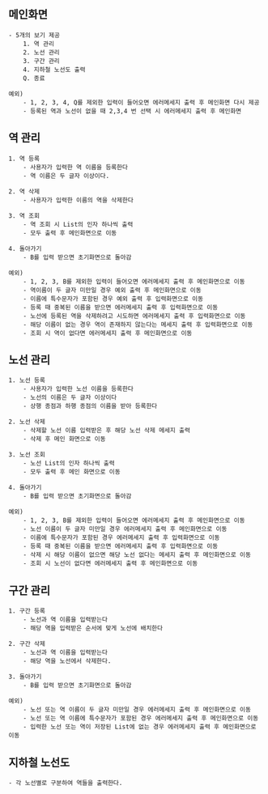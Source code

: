 ## 메인화면
    - 5개의 보기 제공
        1. 역 관리
        2. 노선 관리
        3. 구간 관리
        4. 지하철 노선도 출력
        Q. 종료
    
    예외)
        - 1, 2, 3, 4, Q를 제외한 입력이 들어오면 에러메세지 출력 후 메인화면 다시 제공
        - 등록된 역과 노선이 없을 때 2,3,4 번 선택 시 에러메세지 출력 후 메인화면

## 역 관리
    1. 역 등록    
        - 사용자가 입력한 역 이름을 등록한다
        - 역 이름은 두 글자 이상이다.   
    
    2. 역 삭제    
        - 사용자가 입력한 이름의 역을 삭제한다
        
    3. 역 조회        
        - 역 조회 시 List의 인자 하나씩 출력
        - 모두 출력 후 메인화면으로 이동   

    4. 돌아가기
        - B를 입력 받으면 초기화면으로 돌아감
        
    예외)
        - 1, 2, 3, B를 제외한 입력이 들어오면 에러메세지 출력 후 메인화면으로 이동
        - 역이름이 두 글자 미만일 경우 예외 출력 후 메인화면으로 이동   
        - 이름에 특수문자가 포함된 경우 예외 출력 후 입력화면으로 이동
        - 등록 때 중복된 이름을 받으면 에러메세지 출력 후 입력화면으로 이동
        - 노선에 등록된 역을 삭제하려고 시도하면 에러메세지 출력 후 입력화면으로 이동
        - 해당 이름이 없는 경우 역이 존재하지 않는다는 메세지 출력 후 입력화면으로 이동
        - 조회 시 역이 없다면 에러메세지 출력 후 메인화면으로 이동
     
## 노선 관리
    1. 노선 등록
        - 사용자가 입력한 노선 이름을 등록한다
        - 노선의 이름은 두 글자 이상이다
        - 상행 종점과 하행 종점의 이름을 받아 등록한다
    
    2. 노선 삭제
        - 삭제할 노선 이름 입력받은 후 해당 노선 삭제 메세지 출력
        - 삭제 후 메인 화면으로 이동
    
    3. 노선 조회
        - 노선 List의 인자 하나씩 출력
        - 모두 출력 후 메인 화면으로 이동
    
    4. 돌아가기
        - B를 입력 받으면 초기화면으로 돌아감
    
    예외)
        - 1, 2, 3, B를 제외한 입력이 들어오면 에러메세지 출력 후 메인화면으로 이동
        - 노선 이름이 두 글자 미만일 경우 에러메세지 출력 후 메인화면으로 이동   
        - 이름에 특수문자가 포함된 경우 에러메세지 출력 후 입력화면으로 이동
        - 등록 때 중복된 이름을 받으면 에러메세지 출력 후 입력화면으로 이동
        - 삭제 시 해당 이름이 없으면 해당 노선 없다는 메세지 출력 후 메인화면으로 이동
        - 조회 시 노선이 없다면 에러메세지 출력 후 메인화면으로 이동
     
## 구간 관리
    1. 구간 등록
        - 노선과 역 이름을 입력받는다
        - 해당 역을 입력받은 순서에 맞게 노선에 배치한다
    
    2. 구간 삭제
        - 노선과 역 이름을 입력받는다
        - 해당 역을 노선에서 삭제한다.    
    
    3. 돌아가기
        - B를 입력 받으면 초기화면으로 돌아감
        
    예외)
        - 노선 또는 역 이름이 두 글자 미만일 경우 에러메세지 출력 후 메인화면으로 이동   
        - 노선 또는 역 이름에 특수문자가 포함된 경우 에러메세지 출력 후 메인화면으로 이동
        - 입력한 노선 또는 역이 저장된 List에 없는 경우 에러메세지 출력 후 메인화면으로 이동
        
## 지하철 노선도
    - 각 노선별로 구분하여 역들을 출력한다.
     